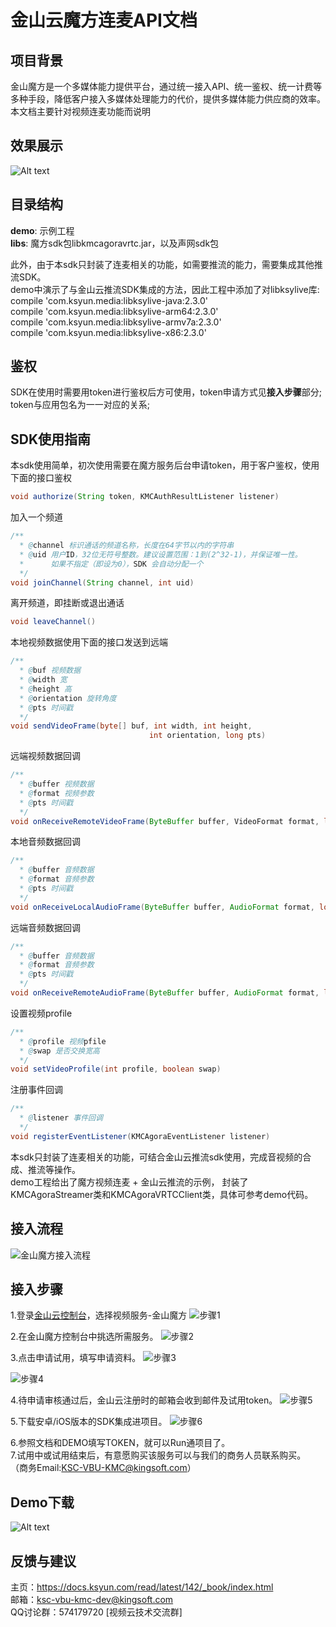 # 金山云魔方连麦API文档

## 项目背景
金山魔方是一个多媒体能力提供平台，通过统一接入API、统一鉴权、统一计费等多种手段，降低客户接入多媒体处理能力的代价，提供多媒体能力供应商的效率。  
本文档主要针对视频连麦功能而说明
## 效果展示
![Alt text](https://raw.githubusercontent.com/wiki/ksvcmc/KMCAgoraVRTC_Android/lianmai.jpg)

## 目录结构
**demo**: 示例工程  
**libs**: 魔方sdk包libkmcagoravrtc.jar，以及声网sdk包

此外，由于本sdk只封装了连麦相关的功能，如需要推流的能力，需要集成其他推流SDK。  
demo中演示了与金山云推流SDK集成的方法，因此工程中添加了对libksylive库:  
compile 'com.ksyun.media:libksylive-java:2.3.0'  
compile 'com.ksyun.media:libksylive-arm64:2.3.0'  
compile 'com.ksyun.media:libksylive-armv7a:2.3.0'  
compile 'com.ksyun.media:libksylive-x86:2.3.0'  
## 鉴权
SDK在使用时需要用token进行鉴权后方可使用，token申请方式见**接入步骤**部分;  
token与应用包名为一一对应的关系;

## SDK使用指南

本sdk使用简单，初次使用需要在魔方服务后台申请token，用于客户鉴权，使用下面的接口鉴权
```java
void authorize(String token, KMCAuthResultListener listener)
```

加入一个频道

```java
/**
  * @channel 标识通话的频道名称，长度在64字节以内的字符串
  * @uid 用户ID，32位无符号整数。建议设置范围：1到(2^32-1)，并保证唯一性。
  *      如果不指定（即设为0），SDK 会自动分配一个
  */
void joinChannel(String channel, int uid)
```

离开频道，即挂断或退出通话

```java
void leaveChannel()
```

本地视频数据使用下面的接口发送到远端

```java
/**
  * @buf 视频数据
  * @width 宽
  * @height 高
  * @orientation 旋转角度
  * @pts 时间戳
  */
void sendVideoFrame(byte[] buf, int width, int height,
                               int orientation, long pts)
```

远端视频数据回调

```java
/**
  * @buffer 视频数据
  * @format 视频参数
  * @pts 时间戳
  */
void onReceiveRemoteVideoFrame(ByteBuffer buffer, VideoFormat format, long pts)
```

本地音频数据回调

```java
/**
  * @buffer 音频数据
  * @format 音频参数
  * @pts 时间戳
  */
void onReceiveLocalAudioFrame(ByteBuffer buffer, AudioFormat format, long pts)
```


远端音频数据回调

```java
/**
  * @buffer 音频数据
  * @format 音频参数
  * @pts 时间戳
  */
void onReceiveRemoteAudioFrame(ByteBuffer buffer, AudioFormat format, long pts) 
```

设置视频profile
```java
/**
  * @profile 视频pfile
  * @swap 是否交换宽高
  */
void setVideoProfile(int profile, boolean swap) 
```

注册事件回调

```java
/**
  * @listener 事件回调
  */
void registerEventListener(KMCAgoraEventListener listener)
```

本sdk只封装了连麦相关的功能，可结合金山云推流sdk使用，完成音视频的合成、推流等操作。  
demo工程给出了魔方视频连麦 + 金山云推流的示例， 封装了KMCAgoraStreamer类和KMCAgoraVRTCClient类，具体可参考demo代码。

## 接入流程
![金山魔方接入流程](https://raw.githubusercontent.com/wiki/ksvcmc/KMCSTFilter_Android/all.jpg "金山魔方接入流程")
## 接入步骤  
1.登录[金山云控制台]( https://console.ksyun.com)，选择视频服务-金山魔方
![步骤1](https://raw.githubusercontent.com/wiki/ksvcmc/KMCSTFilter_Android/step1.png "接入步骤1")

2.在金山魔方控制台中挑选所需服务。
![步骤2](https://raw.githubusercontent.com/wiki/ksvcmc/KMCSTFilter_Android/step2.png "接入步骤2")

3.点击申请试用，填写申请资料。
![步骤3](https://raw.githubusercontent.com/wiki/ksvcmc/KMCSTFilter_Android/step3.png "接入步骤3")

![步骤4](https://raw.githubusercontent.com/wiki/ksvcmc/KMCSTFilter_Android/step4.png "接入步骤4")

4.待申请审核通过后，金山云注册时的邮箱会收到邮件及试用token。
![步骤5](https://raw.githubusercontent.com/wiki/ksvcmc/KMCSTFilter_Android/step5.png "接入步骤5")

5.下载安卓/iOS版本的SDK集成进项目。
![步骤6](https://raw.githubusercontent.com/wiki/ksvcmc/KMCSTFilter_Android/step6.png "接入步骤6")

6.参照文档和DEMO填写TOKEN，就可以Run通项目了。  
7.试用中或试用结束后，有意愿购买该服务可以与我们的商务人员联系购买。  
（商务Email:KSC-VBU-KMC@kingsoft.com）
## Demo下载
![Alt text](https://raw.githubusercontent.com/wiki/ksvcmc/KMCAgoraVRTC_Android/lianmaicode.png)
## 反馈与建议
主页：https://docs.ksyun.com/read/latest/142/_book/index.html  
邮箱：ksc-vbu-kmc-dev@kingsoft.com  
QQ讨论群：574179720 [视频云技术交流群]  
